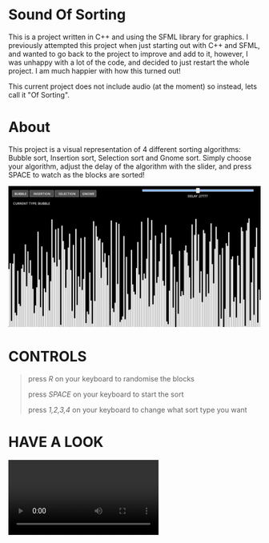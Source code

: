 # Sound Of Sorting

This is a project written in C++ and using the SFML library for graphics. I previously attempted this project when just starting
out with C++ and SFML, and wanted to go back to the project to improve and add to it, however, I was unhappy with a lot of the
code, and decided to just restart the whole project. I am much happier with how this turned out!

This current project does not include audio (at the moment) so instead, lets call it "Of Sorting".

# About
This project is a visual representation of 4 different sorting algorithms: Bubble sort, Insertion sort, Selection sort and 
Gnome sort. Simply choose your algorithm, adjust the delay of the algorithm with the slider, and press SPACE to watch as the blocks are sorted!

![SORTING](img/sorting.png)

# CONTROLS
>
> press *R* on your keyboard to randomise the blocks
>
> press *SPACE* on your keyboard to start the sort
>
> press *1,2,3,4* on your keyboard to change what sort type you want 
>

# HAVE A LOOK

![CLICK HERE TO SEE VIDEO](img/VID/sorting.mp4)


